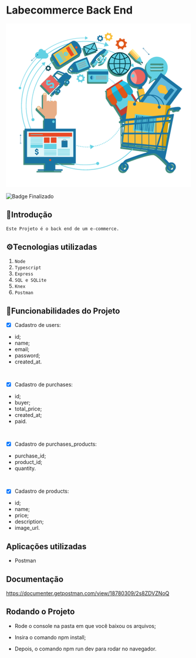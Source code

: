 # Labecommerce Back End
![Labecommerce](./src/assets/ecommerce.png)

![Badge Finalizado](http://img.shields.io/static/v1?label=STATUS&message=FINALIZADO&color=RED&style=for-the-badge)


## 📑Introdução
    Este Projeto é o back end de um e-commerce.

## ⚙️Tecnologias utilizadas 

1. ``Node``
2. ``Typescript``
3. ``Express``
4. ``SQL e SQLite``
5. ``Knex``
6. ``Postman``

## 📱Funcionabilidades do Projeto

- [x] Cadastro de users:
- id;
- name;
- email;
- password;
- created_at.
<br>

- [x] Cadastro de purchases:
- id;
- buyer;
- total_price;
- created_at;
- paid.
<br>

- [x] Cadastro de purchases_products:
- purchase_id;
- product_id;
- quantity.
<br>

- [x] Cadastro de products:
- id;
- name;
- price;
- description;
- image_url.
 
## Aplicações utilizadas
- Postman

## Documentação
https://documenter.getpostman.com/view/18780309/2s8ZDVZNoQ

## Rodando o Projeto
- Rode o console na pasta em que você baixou os arquivos;

- Insira o comando npm install;

- Depois, o comando npm run dev para rodar no navegador.
